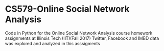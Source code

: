 # CS579-Online Social Network Analysis
Code in Python for the Online Social Network Analysis course homework assignments at Illinois Tech (IIT)(Fall 2017)
Twitter, Facebook and IMBD data was explored and analyzed in this asssigments
